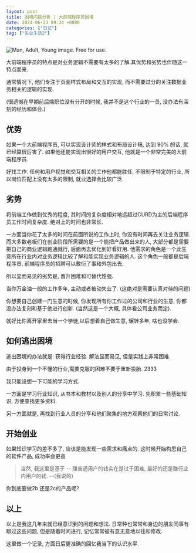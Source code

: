 ```yaml
---
layout: post
title: 困境问题分析 | 大前端程序员困境
date: 2024-06-23 09:34 +0800
categories: ["日记"]
tag: ["失业生活2"]
---
```


![Man, Adult, Young image. Free for use.](https://cdn.pixabay.com/photo/2022/04/06/20/54/man-7116367_1280.jpg)

大前端程序员的特点是对业务逻辑不需要有太多的了解.其优势和劣势也伴随这一特点而来.

通常情况下, 他们专注于页面样式布局和交互的实现, 而不需要过分的关注数据业务相关的逻辑的实现.

(很遗憾在早期前后端职位没有分开的时候, 我并不是这个行业的一员, 没办法有深刻的经历和体会.)

## 优势

如果一个大前端程序员, 可以实现设计师的样式和布局设计稿, 达到 90% 的话, 就已经算很厉害了. 如果他还能实现出很好的用户交互, 他就是一个非常完美的大前端程序员.

好找工作. 任何和用户视觉和交互相关的工作他都能胜任, 不限制于特定的行业, 所以岗位匹配上没有太多的限制, 就业选择会比较广泛.

## 劣势

将前端工作做到优秀的程度, 其时间的复杂度相对地远超过CURD为主的后端程序员工作时间复杂度. 绝对上的时间也非常长.

一方面当你花了太多的时间在前面所说的工作上时, 你没有时间再去关注业务逻辑. 而大多数老板们在创业阶段所需要的是一个能把产品做出来的人, 大部分都是需要把自己的商业逻辑跑通就行, 后面再去优化到好看好用. 他需求的角色是一个此生意所在行业内对业务逻辑比较了解和能实现业务逻辑的人. 这个角色一般都是后端程序员. 前端程序员的招聘可以敷衍了事和外包出去.

所以显而易见的劣势是, 晋升困难和可替代性强.

当你万金油一般的工作多年, 主动或者被动失业了. (这绝对是需要认真对待的问题)

你想要自己创建一门生意的时候, 你发现所有你工作过的公司和行业的生意, 你都没办法复刻和基于他进行创新. (当然这是一个大概, 具体看公司业务而定).

就好比你离开家里去当一个学徒,以后想着自己做生意, 辗转多年, 啥也没学会.

## 如何逃出困境

逃出困境的办法就是: 获得行业经验. 解法显而易见, 但是实践上非常困难.

由于投身到一个不懂的行业,需要克服的困难不要于重新投胎. 2333

我只能设想一下可能的学习方式.

一方面是学习行业知识, 从书本和教材以及别人的分享中学习. 先积累一些基础知识, 方便查找更多资料.

另一方面就是, 再找到行业人员的分享和他们聚集的地方观察他们的日常讨论.

## 开始创业

如果知识学习的差不多了, 应该是能发现一些需求和痛点的. 这时候开始构思自己的软件产品, 成功率会更高

>当然, 我这里是基于 -- 赚普通用户的钱实在是过于困难, 最好的还是赚行业内用户的钱. --(我说的)

你到底要做2b 还是2c的产品呢?


## 以上

以上是我这几年来就已经意识到的问题和想法. 日常种也常常和身边的朋友同事有聊过这些问题, 但是随着时间进行, 记忆常常被有意无意地以往和修改.

这里做一个记录, 方面日后更准确的回忆我当下的认识水平.